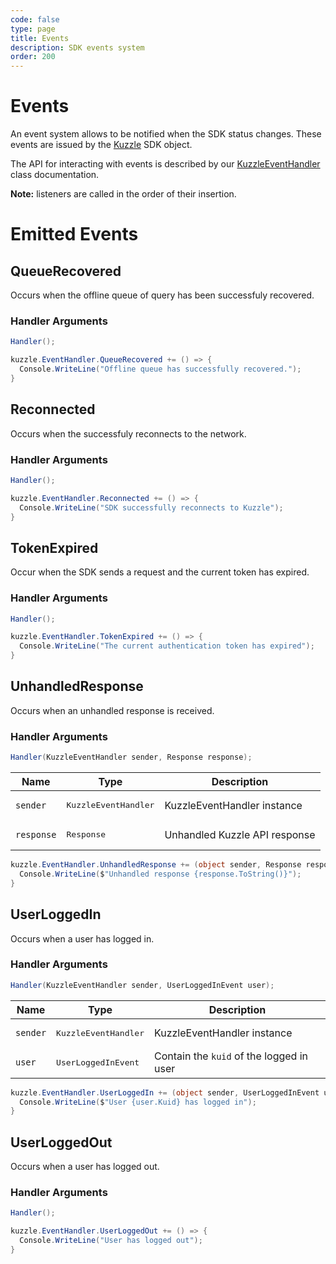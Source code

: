 ```yaml
---
code: false
type: page
title: Events
description: SDK events system
order: 200
---
```


# Events

An event system allows to be notified when the SDK status changes. These events are issued by the [Kuzzle](/sdk/csharp/2/core-classes/kuzzle) SDK object.

The API for interacting with events is described by our [KuzzleEventHandler](/sdk/csharp/2/core-classes/kuzzle-event-handler) class documentation.

**Note:** listeners are called in the order of their insertion.

# Emitted Events

## QueueRecovered

Occurs when the offline queue of query has been successfuly recovered.

### Handler Arguments

```csharp
Handler();
```

```csharp
kuzzle.EventHandler.QueueRecovered += () => {
  Console.WriteLine("Offline queue has successfully recovered.");
}
```

## Reconnected

Occurs when the successfuly reconnects to the network.

### Handler Arguments

```csharp
Handler();
```

```csharp
kuzzle.EventHandler.Reconnected += () => {
  Console.WriteLine("SDK successfully reconnects to Kuzzle");
}
```

## TokenExpired

Occur when the SDK sends a request and the current token has expired.

### Handler Arguments

```csharp
Handler();
```

```csharp
kuzzle.EventHandler.TokenExpired += () => {
  Console.WriteLine("The current authentication token has expired");
}
```

## UnhandledResponse

Occurs when an unhandled response is received.

### Handler Arguments

```csharp
Handler(KuzzleEventHandler sender, Response response);
```

| Name | Type               | Description                       |
| ---- | ------------------ | --------------------------------- |
| `sender` | <pre>KuzzleEventHandler</pre> | KuzzleEventHandler instance |
| `response` | <pre>Response</pre>  | Unhandled Kuzzle API response     |

```csharp
kuzzle.EventHandler.UnhandledResponse += (object sender, Response response) => {
  Console.WriteLine($"Unhandled response {response.ToString()}");
}
```

## UserLoggedIn

Occurs when a user has logged in.

### Handler Arguments

```csharp
Handler(KuzzleEventHandler sender, UserLoggedInEvent user);
```

| Name | Type               | Description                       |
| ---- | ------------------ | --------------------------------- |
| `sender` | <pre>KuzzleEventHandler</pre> | KuzzleEventHandler instance |
| `user` | <pre>UserLoggedInEvent</pre>  | Contain the `kuid` of the logged in user     |

```csharp
kuzzle.EventHandler.UserLoggedIn += (object sender, UserLoggedInEvent user) => {
  Console.WriteLine($"User {user.Kuid} has logged in");
}
```

## UserLoggedOut

Occurs when a user has logged out.

### Handler Arguments

```csharp
Handler();
```

```csharp
kuzzle.EventHandler.UserLoggedOut += () => {
  Console.WriteLine("User has logged out");
}
```